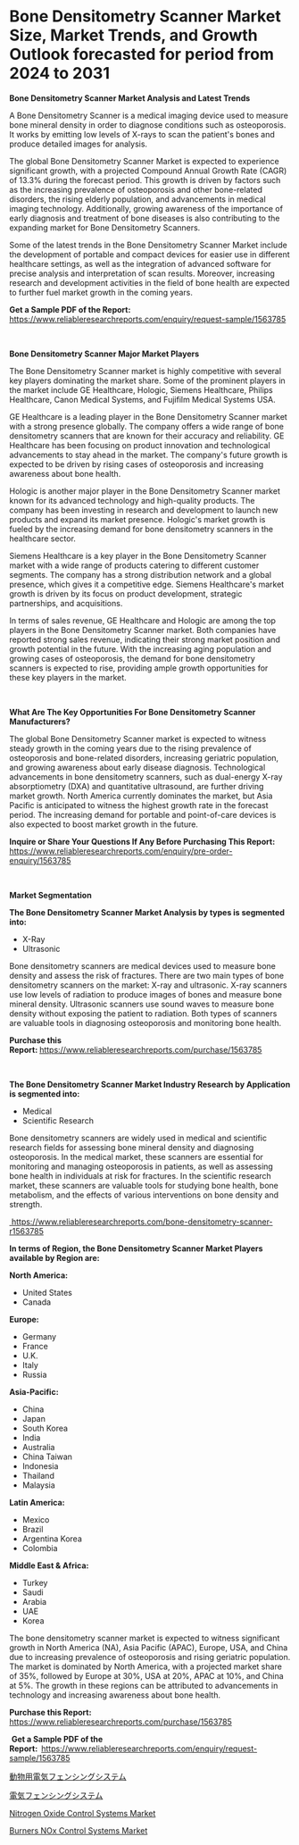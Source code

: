 <p><h1>Bone Densitometry Scanner Market Size, Market Trends, and Growth Outlook forecasted for period from 2024 to 2031</h1></p><p><strong>Bone Densitometry Scanner Market Analysis and Latest Trends</strong></p>
<p><p>A Bone Densitometry Scanner is a medical imaging device used to measure bone mineral density in order to diagnose conditions such as osteoporosis. It works by emitting low levels of X-rays to scan the patient's bones and produce detailed images for analysis.</p><p>The global Bone Densitometry Scanner Market is expected to experience significant growth, with a projected Compound Annual Growth Rate (CAGR) of 13.3% during the forecast period. This growth is driven by factors such as the increasing prevalence of osteoporosis and other bone-related disorders, the rising elderly population, and advancements in medical imaging technology. Additionally, growing awareness of the importance of early diagnosis and treatment of bone diseases is also contributing to the expanding market for Bone Densitometry Scanners.</p><p>Some of the latest trends in the Bone Densitometry Scanner Market include the development of portable and compact devices for easier use in different healthcare settings, as well as the integration of advanced software for precise analysis and interpretation of scan results. Moreover, increasing research and development activities in the field of bone health are expected to further fuel market growth in the coming years.</p></p>
<p><strong>Get a Sample PDF of the Report:&nbsp;</strong> <a href="https://www.reliableresearchreports.com/enquiry/request-sample/1563785">https://www.reliableresearchreports.com/enquiry/request-sample/1563785</a></p>
<p>&nbsp;</p>
<p><strong>Bone Densitometry Scanner Major Market Players</strong></p>
<p><p>The Bone Densitometry Scanner market is highly competitive with several key players dominating the market share. Some of the prominent players in the market include GE Healthcare, Hologic, Siemens Healthcare, Philips Healthcare, Canon Medical Systems, and Fujifilm Medical Systems USA.</p><p>GE Healthcare is a leading player in the Bone Densitometry Scanner market with a strong presence globally. The company offers a wide range of bone densitometry scanners that are known for their accuracy and reliability. GE Healthcare has been focusing on product innovation and technological advancements to stay ahead in the market. The company's future growth is expected to be driven by rising cases of osteoporosis and increasing awareness about bone health.</p><p>Hologic is another major player in the Bone Densitometry Scanner market known for its advanced technology and high-quality products. The company has been investing in research and development to launch new products and expand its market presence. Hologic's market growth is fueled by the increasing demand for bone densitometry scanners in the healthcare sector.</p><p>Siemens Healthcare is a key player in the Bone Densitometry Scanner market with a wide range of products catering to different customer segments. The company has a strong distribution network and a global presence, which gives it a competitive edge. Siemens Healthcare's market growth is driven by its focus on product development, strategic partnerships, and acquisitions.</p><p>In terms of sales revenue, GE Healthcare and Hologic are among the top players in the Bone Densitometry Scanner market. Both companies have reported strong sales revenue, indicating their strong market position and growth potential in the future. With the increasing aging population and growing cases of osteoporosis, the demand for bone densitometry scanners is expected to rise, providing ample growth opportunities for these key players in the market.</p></p>
<p>&nbsp;</p>
<p><strong>What Are The Key Opportunities For Bone Densitometry Scanner Manufacturers?</strong></p>
<p><p>The global Bone Densitometry Scanner market is expected to witness steady growth in the coming years due to the rising prevalence of osteoporosis and bone-related disorders, increasing geriatric population, and growing awareness about early disease diagnosis. Technological advancements in bone densitometry scanners, such as dual-energy X-ray absorptiometry (DXA) and quantitative ultrasound, are further driving market growth. North America currently dominates the market, but Asia Pacific is anticipated to witness the highest growth rate in the forecast period. The increasing demand for portable and point-of-care devices is also expected to boost market growth in the future.</p></p>
<p><strong>Inquire or Share Your Questions If Any Before Purchasing This Report:</strong> <a href="https://www.reliableresearchreports.com/enquiry/pre-order-enquiry/1563785">https://www.reliableresearchreports.com/enquiry/pre-order-enquiry/1563785</a></p>
<p>&nbsp;</p>
<p><strong>Market Segmentation</strong></p>
<p><strong>The Bone Densitometry Scanner Market Analysis by types is segmented into:</strong></p>
<p><ul><li>X-Ray</li><li>Ultrasonic</li></ul></p>
<p><p>Bone densitometry scanners are medical devices used to measure bone density and assess the risk of fractures. There are two main types of bone densitometry scanners on the market: X-ray and ultrasonic. X-ray scanners use low levels of radiation to produce images of bones and measure bone mineral density. Ultrasonic scanners use sound waves to measure bone density without exposing the patient to radiation. Both types of scanners are valuable tools in diagnosing osteoporosis and monitoring bone health.</p></p>
<p><strong>Purchase this Report:&nbsp;</strong><a href="https://www.reliableresearchreports.com/purchase/1563785">https://www.reliableresearchreports.com/purchase/1563785</a></p>
<p>&nbsp;</p>
<p><strong>The Bone Densitometry Scanner Market Industry Research by Application is segmented into:</strong></p>
<p><ul><li>Medical</li><li>Scientific Research</li></ul></p>
<p><p>Bone densitometry scanners are widely used in medical and scientific research fields for assessing bone mineral density and diagnosing osteoporosis. In the medical market, these scanners are essential for monitoring and managing osteoporosis in patients, as well as assessing bone health in individuals at risk for fractures. In the scientific research market, these scanners are valuable tools for studying bone health, bone metabolism, and the effects of various interventions on bone density and strength.</p></p>
<p><a href="https://www.reliableresearchreports.com/bone-densitometry-scanner-r1563785">&nbsp;https://www.reliableresearchreports.com/bone-densitometry-scanner-r1563785</a></p>
<p><strong>In terms of Region, the Bone Densitometry Scanner Market Players available by Region are:</strong></p>
<p>
    <p> <strong> North America: </strong>
        <ul>
            <li>United States</li>
            <li>Canada</li>
        </ul>
        </p> 
    <p> <strong> Europe: </strong>
        <ul>
            <li>Germany</li>
            <li>France</li>
            <li>U.K.</li>
            <li>Italy</li>
            <li>Russia</li>
        </ul>
        </p> 
    <p> <strong> Asia-Pacific: </strong>
        <ul>
            <li>China</li>
            <li>Japan</li>
            <li>South Korea</li>
            <li>India</li>
            <li>Australia</li>
            <li>China Taiwan</li>
            <li>Indonesia</li>
            <li>Thailand</li>
            <li>Malaysia</li>
        </ul>
        </p> 
    <p> <strong> Latin America: </strong>
        <ul>
            <li>Mexico</li>
            <li>Brazil</li>
            <li>Argentina Korea</li>
            <li>Colombia</li>
        </ul>
        </p> 
    <p> <strong> Middle East & Africa: </strong>
        <ul>
            <li>Turkey</li>
            <li>Saudi</li>
            <li>Arabia</li>
            <li>UAE</li>
            <li>Korea</li>
        </ul>
    </p>
    </p>
<p><p>The bone densitometry scanner market is expected to witness significant growth in North America (NA), Asia Pacific (APAC), Europe, USA, and China due to increasing prevalence of osteoporosis and rising geriatric population. The market is dominated by North America, with a projected market share of 35%, followed by Europe at 30%, USA at 20%, APAC at 10%, and China at 5%. The growth in these regions can be attributed to advancements in technology and increasing awareness about bone health.</p></p>
<p><strong>Purchase this Report: </strong><a href="https://www.reliableresearchreports.com/purchase/1563785">https://www.reliableresearchreports.com/purchase/1563785</a></p>
<p>&nbsp;<strong>Get a Sample PDF of the Report:&nbsp;&nbsp;</strong><a href="https://www.reliableresearchreports.com/enquiry/request-sample/1563785">https://www.reliableresearchreports.com/enquiry/request-sample/1563785</a></p>
<p><strong></strong></p>
<p><p><a href="https://github.com/Andrewones2023/Market-Research-Report-List-2/blob/main/9344236169132.md">動物用電気フェンシングシステム</a></p><p><a href="https://github.com/hardee896/Market-Research-Report-List-2/blob/main/8610068169131.md">電気フェンシングシステム</a></p><p><a href="https://github.com/gladysalidde/Market-Research-Report-List-1/blob/main/nitrogen-oxide-control-systems-market.md">Nitrogen Oxide Control Systems Market</a></p><p><a href="https://github.com/labibmmn112/Market-Research-Report-List-1/blob/main/burners-nox-control-systems-market.md">Burners NOx Control Systems Market</a></p></p>